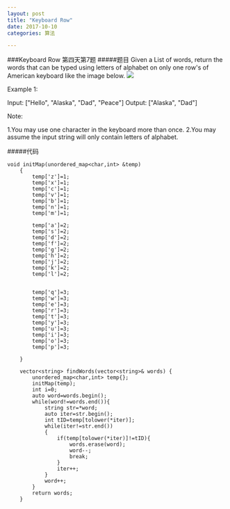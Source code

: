 ```yaml
---
layout: post
title: "Keyboard Row"
date: 2017-10-10
categories: 算法

---
```

###Keyboard Row
第四天第7题
#####题目
Given a List of words, return the words that can be typed using letters of alphabet on only one row's of American keyboard like the image below.
![](pic/keyboardrow.png)

Example 1:

Input: ["Hello", "Alaska", "Dad", "Peace"]
Output: ["Alaska", "Dad"]

Note:

1.You may use one character in the keyboard more than once.
2.You may assume the input string will only contain letters of alphabet.

#####代码

```language
void initMap(unordered_map<char,int> &temp)
    {
        temp['z']=1;
        temp['x']=1;
        temp['c']=1;
        temp['v']=1;
        temp['b']=1;
        temp['n']=1;
        temp['m']=1;

        temp['a']=2;
        temp['s']=2;
        temp['d']=2;
        temp['f']=2;
        temp['g']=2;
        temp['h']=2;
        temp['j']=2;
        temp['k']=2;
        temp['l']=2;


        temp['q']=3;
        temp['w']=3;
        temp['e']=3;
        temp['r']=3;
        temp['t']=3;
        temp['y']=3;
        temp['u']=3;
        temp['i']=3;
        temp['o']=3;
        temp['p']=3;

    }

    vector<string> findWords(vector<string>& words) {
        unordered_map<char,int> temp{};
        initMap(temp);
        int i=0;
        auto word=words.begin();
        while(word!=words.end()){
            string str=*word;
            auto iter=str.begin();
            int tID=temp[tolower(*iter)];
            while(iter!=str.end())
            {
                if(temp[tolower(*iter)]!=tID){
                    words.erase(word);
                    word--;
                    break;
                }
                iter++;
            }
            word++;
        }
        return words;
    }
```